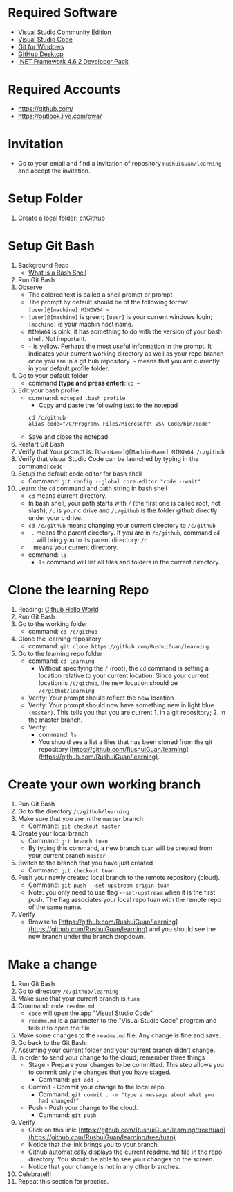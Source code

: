 # Required Software
* [Visual Studio Community Edition](https://www.visualstudio.com/downloads/)
* [Visual Studio Code](https://code.visualstudio.com/?wt.mc_id=vscom_downloads)
* [Git for Windows](https://git-scm.com/download/win)
* [GitHub Desktop](https://desktop.github.com/)
* [.NET Framework 4.6.2 Developer Pack](https://www.microsoft.com/net/download/all)

# Required Accounts
* https://github.com/
* https://outlook.live.com/owa/

# Invitation
* Go to your email and find a invitation of repository `RushuiGuan/learning` and accept the invitation.

# Setup Folder
1. Create a local folder: c:\Github

# Setup Git Bash
1. Background Read
	* [What is a Bash Shell](https://en.wikipedia.org/wiki/Bash_(Unix_shell))
1. Run Git Bash
1. Observe
	* The colored text is called a shell prompt or prompt
	* The prompt by default should be of the following format: `[user]@[machine] MINGW64 ~`
	* `[user]@[machine]` is green; `[user]` is your current windows login; `[machine]` is your machin host name.
	* `MINGW64` is pink; it has something to do with the version of your bash shell.  Not important.
	* `~` is yellow.  Perhaps the most useful information in the prompt.  It indicates your current working directory as well as your repo branch once you are in a git hub repository. `~` means that you are currently in your default profile folder.
1. Go to your default folder
	* command **(type and press enter)**: `cd ~`
1. Edit your bash profile
	* command: `notepad .bash_profile`
		* Copy and paste the following text to the notepad
		```
		cd /c/github
		alias code="/C/Program\ Files/Microsoft\ VS\ Code/bin/code"
		```	
	* Save and close the notepad
1. Restart Git Bash
1. Verify that Your prompt is: `[UserName]@[MachineName] MINGW64 /c/github`
1. Verify that Visual Studio Code can be launched by typing in the command: `code`
1. Setup the default code editor for bash shell
	* Command: `git config --global core.editor "code --wait"`
1. Learn: the `cd` command and path string in bash shell
	* `cd` means current directory.
	* In bash shell, your path starts with `/` (the first one is called root, not slash), `/c` is your c drive and `/c/github` is the folder github directly under your c drive.
	* `cd /c/github` means changing your current directory to `/c/github`
	* `..` means the parent directory.  If you are in `/c/github`, command `cd ..` will bring you to its parent directory: `/c`
	* `.` means your current directory. 
	* command: `ls`
		* `ls` command will list all files and folders in the current directory.

# Clone the learning Repo
1. Reading: [Github Hello World](https://guides.github.com/activities/hello-world/)
1. Run Git Bash
1. Go to the working folder
	* command: `cd /c/github`
1. Clone the learning repository
	* command: `git clone https://github.com/RushuiGuan/learning`
1. Go to the learning repo folder
	* command: `cd learning`
		* Without specifying the `/` (root), the `cd` command is setting a location relative to your current location.  Since your current location is `/c/github`, the new location should be `/c/github/learning`
	* Verify: Your prompt should reflect the new location
	* Verify: Your prompt should now have something new in light blue `(master)`.  This tells you that you are current 1. in a git repository; 2. in the master branch.
	* Verify:
		* command: `ls`
		* You should see a list a files that has been cloned from the git repository [https://github.com/RushuiGuan/learning](https://github.com/RushuiGuan/learning).

# Create your own working branch
1. Run Git Bash
1. Go to the directory `/c/github/learning`
1. Make sure that you are in the `master` branch
	* Command: `git checkout master`
1. Create your local branch
	* Command: `git branch tuan`
	* By typing this command, a new branch `tuan` will be created from your current branch `master`
1. Switch to the branch that you have just created
	* Command: `git checkout tuan`
1. Push your newly created local branch to the remote repository (cloud).
	* Command: `git push --set-upstream origin tuan`
	* Note: you only need to use flag `--set-upstream` when it is the first push.  The flag associates your local repo tuan with the remote repo of the same name.
1. Verify
	* Browse to [https://github.com/RushuiGuan/learning](https://github.com/RushuiGuan/learning) and you should see the new branch under the branch dropdown.

# Make a change
1. Run Git Bash
1. Go to directory `/c/github/learning`
1. Make sure that your current branch is `tuan`
1. Command: `code readme.md`
	* `code` will open the app "Visual Studio Code"
	* `readme.md` is a parameter to the "Visual Studio Code" program and tells it to open the file.
1. Make some changes to the `readme.md` file.  Any change is fine and save.
1. Go back to the Git Bash.  
1. Assuming your current folder and your current branch didn't change.
1. In order to send your change to the cloud, remember three things
	* Stage - Prepare your changes to be committed.  This step allows you to commit only the changes that you have staged.  
		* Command: `git add .`
	* Commit - Commit your change to the local repo.
		* Command: `git commit . -m "type a message about what you had changed!"`
	* Push - Push your change to the cloud.
		* Command: `git push`
1. Verify
	* Click on this link: [https://github.com/RushuiGuan/learning/tree/tuan](https://github.com/RushuiGuan/learning/tree/tuan)
	* Notice that the link brings you to your branch.
	* Github automatically displays the current readme.md file in the repo directory.  You should be able to see your changes on the screen.
	* Notice that your change is not in any other branches.
1. Celebrate!!!
1. Repeat this section for practics.